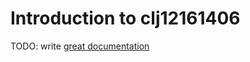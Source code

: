 # Introduction to clj12161406

TODO: write [great documentation](http://jacobian.org/writing/what-to-write/)
